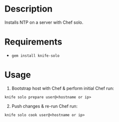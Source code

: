 Description
===========
Installs NTP on a server with Chef solo.

Requirements
============

 * `gem install knife-solo`

Usage
=====

 1. Bootstrap host with Chef & perform initial Chef run:
```
knife solo prepare user@<hostname or ip>
```
 2. Push changes & re-run Chef run:
```
knife solo cook user@<hostname or ip>
```

